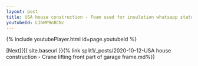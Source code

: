 ```yaml
---
layout: post
title: USA house construction - Foam used for insulation whatsapp status
youtubeId: LIbWP9nBCNc
---
```


{% include youtubePlayer.html id=page.youtubeId %}

[Next]({{ site.baseurl }}{% link split1/_posts/2020-10-12-USA house construction - Crane lifting front part of garage frame.md%})

